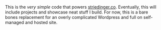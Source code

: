 This is the _very simple_ code that powers [striedinger.co](https://striedinger.co). Eventually, this will include projects and showcase neat stuff I build. For now, this is a bare bones replacement for an overly complicated Wordpress and full on self-managed and hosted site.